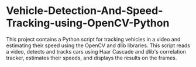 # Vehicle-Detection-And-Speed-Tracking-using-OpenCV-Python

This project contains a Python script for tracking vehicles in a video and estimating their speed using the OpenCV and dlib libraries.
This script reads a video, detects and tracks cars using Haar Cascade and dlib's correlation tracker, estimates their speeds, and displays the results on the frames.  

